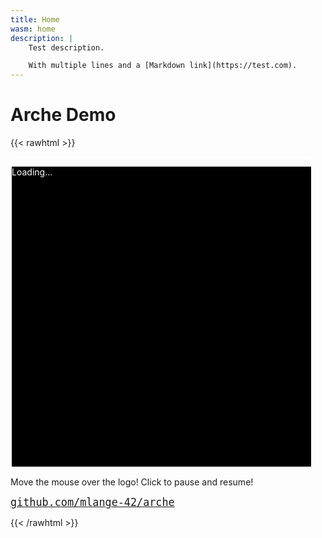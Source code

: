 ```yaml
---
title: Home
wasm: home
description: |
    Test description.

    With multiple lines and a [Markdown link](https://test.com).
---
```


# Arche Demo

{{< rawhtml >}}
<style>
    #canvas-container {
        display: inline-block;
        border: solid white 2px;
        min-width: 0px;
        max-width: 95%;
        overflow: auto;
    }

    #loading {
        width: 880px;
        height: 480px;
        background-color: #000000;
        color: #ffffff;
    }

    #canvas {
        max-width: 100%;
    }
</style>

<div id="canvas-container">
    <div id="loading">
        <p class="centered">Loading...</p>
    </div>
</div>
<p id="instructions">Move the mouse over the logo! Click to pause and resume!</p>
<p><a href="https://github.com/mlange-42/arche"><tt style="font-size: 120%">github.com/mlange-42/arche</tt></a>
</p>
{{< /rawhtml >}}